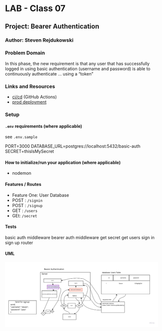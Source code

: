 # LAB - Class 07

## Project:  Bearer Authentication

### Author: Steven Rejdukowski

### Problem Domain

In this phase, the new requirement is that any user that has successfully logged in using basic authentication (username and password) is able to continuously authenticate … using a “token”

### Links and Resources

- [ci/cd](https://github.com/Stevenrej/auth-server/actions) (GitHub Actions)
- [prod deployment](https://bearer-auth.onrender.com/)


### Setup

#### `.env` requirements (where applicable)

see `.env.sample`

PORT=3000
DATABASE_URL=postgres://localhost:5432/basic-auth
SECRET=thisIsMySecret

#### How to initialize/run your application (where applicable)

- nodemon

#### Features / Routes


- Feature One: User Database
- POST : `/signin`
- POST : `/signup`
- GET : `/users`
- GEt: `/secret`


#### Tests

basic auth middleware
bearer auth middleware
get secret
get users
sign in
sign up
router


#### UML

![UML](lab7.jpeg)
